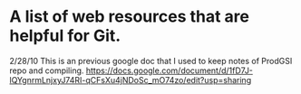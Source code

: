 # A list of web resources that are helpful for Git.

2/28/10
This is an previous google doc that I used to keep notes of ProdGSI repo and compiling.
https://docs.google.com/document/d/1fD7J-lQYgnrmLnjxyJ74RI-qCFsXu4jNDoSc_mO74zo/edit?usp=sharing


